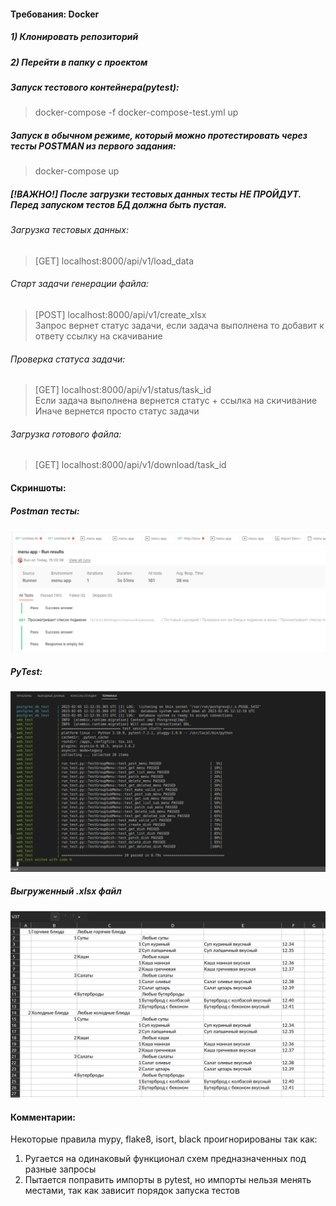#### Требования: Docker  
##### 1) Клонировать репозиторий  
##### 2) Перейти в папку с проектом  
  
##### Запуск тестового контейнера(pytest):  
> docker-compose -f docker-compose-test.yml up  
##### Запуск в обычном режиме, который можно протестировать через тесты POSTMAN из первого задания:  
> docker-compose up  
  
##### [!ВАЖНО!] После загрузки тестовых данных тесты НЕ ПРОЙДУТ. Перед запуском тестов БД должна быть пустая.  
###### Загрузка тестовых данных:  
> [GET] localhost:8000/api/v1/load_data  
###### Старт задачи генерации файла:  
> [POST] localhost:8000/api/v1/create_xlsx  
> Запрос вернет статус задачи, если задача выполнена то добавит к ответу ссылку на скачивание  
###### Проверка статуса задачи:  
> [GET] localhost:8000/api/v1/status/task_id  
> Если задача выполнена вернется статус + ссылка на скичивание  
> Иначе вернется просто статус задачи  
###### Загрузка готового файла:  
> [GET] localhost:8000/api/v1/download/task_id  
  
#### Скриншоты:  
  
##### Postman тесты:  
![Пройденные постман тесты](https://github.com/georg220022/restaurant_menu_api/blob/main/img/postman.png)
##### PyTest:
![Пройденные PyTest](https://github.com/georg220022/restaurant_menu_api/blob/main/img/pytest.png)
##### Выгруженный .xlsx файл
![Файл .xlsx](https://github.com/georg220022/restaurant_menu_api/blob/main/img/Xlsx_%D1%84%D0%B0%D0%B9%D0%BB.png)  
  
#### Комментарии:  
Некоторые правила mypy, flake8, isort, black проигнорированы так как:  
1) Ругается на одинаковый функционал схем предназначенных под разные запросы  
2) Пытается поправить импорты в pytest, но импорты нельзя менять местами, так как зависит порядок запуска тестов  
